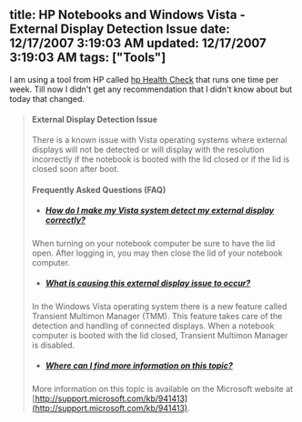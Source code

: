 title: HP Notebooks and Windows Vista - External Display Detection Issue
date: 12/17/2007 3:19:03 AM
updated: 12/17/2007 3:19:03 AM
tags: ["Tools"]
---
I am using a tool from HP called [hp Health Check](http://h30155.www3.hp.com/helpandsupport/cpcehelp.html) that runs one time per week. Till now I didn't get any recommendation that I didn't know about but today that changed.

> #### External Display Detection Issue
> 
> There is a known issue with Vista operating systems where external displays will not be detected or will display with the resolution incorrectly if the notebook is booted with the lid closed or if the lid is closed soon after boot.
> 
> #### Frequently Asked Questions (FAQ)
> 
> *   ##### [How do I make my Vista system detect my external display correctly?](mshelp://)
> 
> When turning on your notebook computer be sure to have the lid open. After logging in, you may then close the lid of your notebook computer.
> 
> *   ##### [ What is causing this external display issue to occur?](mshelp://)
> 
> In the Windows Vista operating system there is a new feature called Transient Multimon Manager (TMM). This feature takes care of the detection and handling of connected displays. When a notebook computer is booted with the lid closed, Transient Multimon Manager is disabled.
> 
> *   ##### [ Where can I find more information on this topic?](mshelp://)
> 
> More information on this topic is available on the Microsoft website at [http://support.microsoft.com/kb/941413](http://support.microsoft.com/kb/941413).
